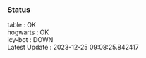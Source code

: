 ### Status


table : OK  
hogwarts : OK  
icy-bot : DOWN  
Latest Update : 2023-12-25 09:08:25.842417
